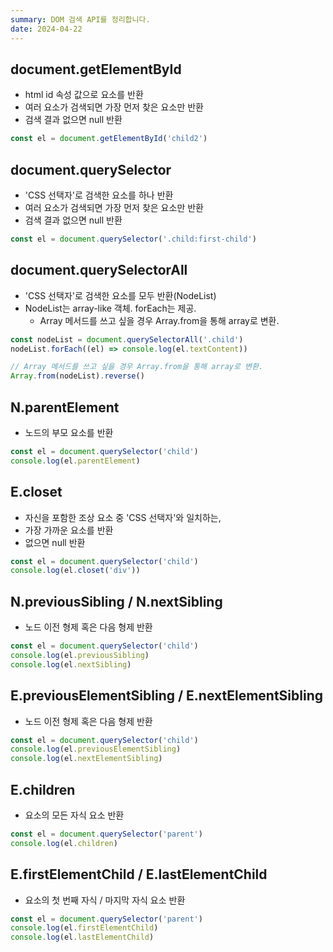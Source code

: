 ```yaml
---
summary: DOM 검색 API를 정리합니다.
date: 2024-04-22
---
```


## document.getElementById

- html id 속성 값으로 요소를 반환
- 여러 요소가 검색되면 가장 먼저 찾은 요소만 반환
- 검색 결과 없으면 null 반환

```javascript
const el = document.getElementById('child2')
```

## document.querySelector

- 'CSS 선택자'로 검색한 요소를 하나 반환
- 여러 요소가 검색되면 가장 먼저 찾은 요소만 반환
- 검색 결과 없으면 null 반환

```javascript
const el = document.querySelector('.child:first-child')
```

## document.querySelectorAll

- 'CSS 선택자'로 검색한 요소를 모두 반환(NodeList)
- NodeList는 array-like 객체. forEach는 제공.
  - Array 메서드를 쓰고 싶을 경우 Array.from을 통해 array로 변환.

```javascript
const nodeList = document.querySelectorAll('.child')
nodeList.forEach((el) => console.log(el.textContent))

// Array 메서드를 쓰고 싶을 경우 Array.from을 통해 array로 변환.
Array.from(nodeList).reverse()
```

## N.parentElement

- 노드의 부모 요소를 반환

```javascript
const el = document.querySelector('child')
console.log(el.parentElement)
```

## E.closet

- 자신을 포함한 조상 요소 중 'CSS 선택자'와 일치하는,
- 가장 가까운 요소를 반환
- 없으면 null 반환

```javascript
const el = document.querySelector('child')
console.log(el.closet('div'))
```

## N.previousSibling / N.nextSibling

- 노드 이전 형제 혹은 다음 형제 반환

```javascript
const el = document.querySelector('child')
console.log(el.previousSibling)
console.log(el.nextSibling)
```

## E.previousElementSibling / E.nextElementSibling

- 노드 이전 형제 혹은 다음 형제 반환

```javascript
const el = document.querySelector('child')
console.log(el.previousElementSibling)
console.log(el.nextElementSibling)
```

## E.children

- 요소의 모든 자식 요소 반환

```javascript
const el = document.querySelector('parent')
console.log(el.children)
```

## E.firstElementChild / E.lastElementChild

- 요소의 첫 번째 자식 / 마지막 자식 요소 반환

```javascript
const el = document.querySelector('parent')
console.log(el.firstElementChild)
console.log(el.lastElementChild)
```
